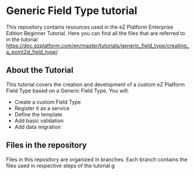 # Generic Field Type tutorial

This repository contains resources used in the eZ Platform Enterprise Edition Beginner Tutorial. Here you can find all the files that are referred to in the tutorial https://doc.ezplatform.com/en/master/tutorials/generic_field_type/creating_a_point2d_field_type/

## About the Tutorial

This tutorial covers the creation and development of a custom eZ Platform Field Type based on a Generic Field Type. You will:

- Create a custom Field Type 
- Register it as a service
- Define the template
- Add basic validation
- Add data migration

## Files in the repository

Files in this repository are organized in branches. Each branch contains the files used in respective steps of the tutorial.g

